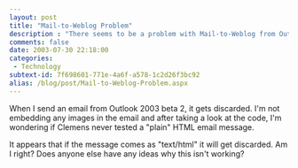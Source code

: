 ```yaml
---
layout: post
title: "Mail-to-Weblog Problem"
description : "There seems to be a problem with Mail-to-Weblog from Outlook 2K3... strange."
comments: false
date: 2003-07-30 22:18:00
categories:
 - Technology
subtext-id: 7f698601-771e-4a6f-a578-1c2d26f3bc92
alias: /blog/post/Mail-to-Weblog-Problem.aspx
---
```



When I send an email from Outlook 2003 beta 2, it gets discarded. I'm not embedding any images in the email and after taking a look at the code, I'm wondering if Clemens never tested a "plain" HTML email message.

It appears that if the message comes as "text/html" it will get discarded. Am I right? Does anyone else have any ideas why this isn't working?

